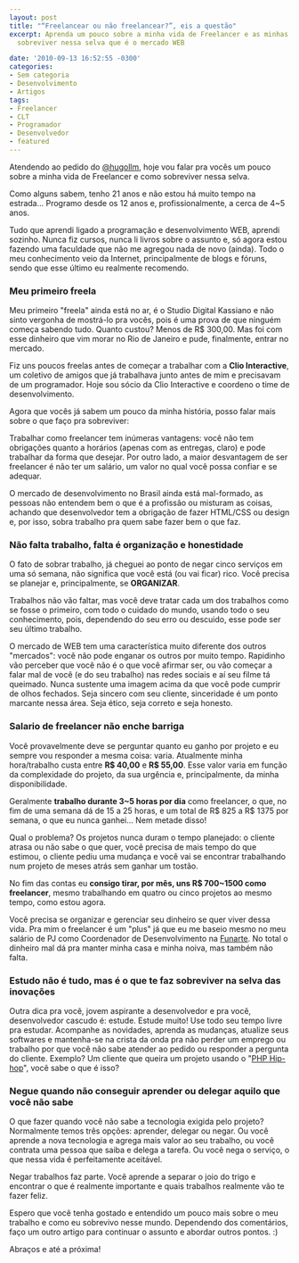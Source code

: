 ```yaml
---
layout: post
title: "“Freelancear ou não freelancear?”, eis a questão"
excerpt: Aprenda um pouco sobre a minha vida de Freelancer e as minhas dicas para
  sobreviver nessa selva que é o mercado WEB

date: '2010-09-13 16:52:55 -0300'
categories:
- Sem categoria
- Desenvolvimento
- Artigos
tags:
- Freelancer
- CLT
- Programador
- Desenvolvedor
- featured
---
```

<p>Atendendo ao pedido do <a href="http://twitter.com/hugollm">@hugollm</a>, hoje vou falar pra vocês um pouco sobre a minha vida de Freelancer e como sobreviver nessa selva.</p>
<p>Como alguns sabem, tenho 21 anos e não estou há muito tempo na estrada... Programo desde os 12 anos e, profissionalmente, a cerca de 4~5 anos.</p>
<p>Tudo que aprendi ligado a programação e desenvolvimento WEB, aprendi sozinho. Nunca fiz cursos, nunca li livros sobre o assunto e, só agora estou fazendo uma faculdade que não me agregou nada de novo (ainda). Todo o meu conhecimento veio da Internet, principalmente de blogs e fóruns, sendo que esse último eu realmente recomendo.</p>
<h3>Meu primeiro freela</h3>
<p>Meu primeiro "freela" ainda está no ar, é o <span class="removed_link" title="http://cassianodigital.com.br/">Studio Digital Kassiano</span> e não sinto vergonha de mostrá-lo pra vocês, pois é uma prova de que ninguém começa sabendo tudo. Quanto custou? Menos de R$ 300,00. Mas foi com esse dinheiro que vim morar no Rio de Janeiro e pude, finalmente, entrar no mercado.</p>
<p>Fiz uns poucos freelas antes de começar a trabalhar com a <strong>Clio Interactive</strong>, um coletivo de amigos que já trabalhava junto antes de mim e precisavam de um programador. Hoje sou sócio da Clio Interactive e coordeno o time de desenvolvimento.</p>
<p>Agora que vocês já sabem um pouco da minha história, posso falar mais sobre o que faço pra sobreviver:</p>
<p>Trabalhar como freelancer tem inúmeras vantagens: você não tem obrigações quanto a horários (apenas com as entregas, claro) e pode trabalhar da forma que desejar. Por outro lado, a maior desvantagem de ser freelancer é não ter um salário, um valor no qual você possa confiar e se adequar.</p>
<p>O mercado de desenvolvimento no Brasil ainda está mal-formado, as pessoas não entendem bem o que é a profissão ou misturam as coisas, achando que desenvolvedor tem a obrigação de fazer HTML/CSS ou design e, por isso, sobra trabalho pra quem sabe fazer bem o que faz.</p>
<h3>Não falta trabalho, falta é organização e honestidade</h3>
<p>O fato de sobrar trabalho, já cheguei ao ponto de negar cinco serviços em uma só semana, não significa que você está (ou vai ficar) rico. Você precisa se planejar e, principalmente, se <strong>ORGANIZAR</strong>.</p>
<p>Trabalhos não vão faltar, mas você deve tratar cada um dos trabalhos como se fosse o primeiro, com todo o cuidado do mundo, usando todo o seu conhecimento, pois, dependendo do seu erro ou descuido, esse pode ser seu último trabalho.</p>
<p>O mercado de WEB tem uma característica muito diferente dos outros "mercados": você não pode enganar os outros por muito tempo. Rapidinho vão perceber que você não é o que você afirmar ser, ou vão começar a falar mal de você (e do seu trabalho) nas redes sociais e aí seu filme tá queimado. Nunca sustente uma imagem acima da que você pode cumprir de olhos fechados. Seja sincero com seu cliente, sinceridade é um ponto marcante nessa área. Seja ético, seja correto e seja honesto.</p>
<h3>Salario de freelancer não enche barriga</h3>
<p>Você provavelmente deve se perguntar quanto eu ganho por projeto e eu sempre vou responder a mesma coisa: varia. Atualmente minha hora/trabalho custa entre <strong>R$ 40,00</strong> e <strong>R$ 55,00</strong>. Esse valor varia em função da complexidade do projeto, da sua urgência e, principalmente, da minha disponibilidade.</p>
<p>Geralmente <strong>trabalho durante 3~5 horas por dia</strong> como freelancer, o que, no fim de uma semana dá de 15 a 25 horas, e um total de R$ 825 a R$ 1375 por semana, o que eu nunca ganhei... Nem metade disso!</p>
<p>Qual o problema? Os projetos nunca duram o tempo planejado: o cliente atrasa ou não sabe o que quer, você precisa de mais tempo do que estimou, o cliente pediu uma mudança e você vai se encontrar trabalhando num projeto de meses atrás sem ganhar um tostão.</p>
<p>No fim das contas eu <strong>consigo tirar, por mês, uns R$ 700~1500 como freelancer</strong>, mesmo trabalhando em quatro ou cinco projetos ao mesmo tempo, como estou agora.</p>
<p>Você precisa se organizar e gerenciar seu dinheiro se quer viver dessa vida. Pra mim o freelancer é um "plus" já que eu me baseio mesmo no meu salário de PJ como Coordenador de Desenvolvimento na <a href="http://www.funarte.gov.br/">Funarte</a>. No total o dinheiro mal dá pra manter minha casa e minha noiva, mas também não falta.</p>
<h3>Estudo não é tudo, mas é o que te faz sobreviver na selva das inovações</h3>
<p>Outra dica pra você, jovem aspirante a desenvolvedor e pra você, desenvolvedor cascudo é: estude. Estude muito! Use todo seu tempo livre pra estudar. Acompanhe as novidades, aprenda as mudanças, atualize seus softwares e mantenha-se na crista da onda pra não perder um emprego ou trabalho por que você não sabe atender ao pedido ou responder a pergunta do cliente. Exemplo? Um cliente que queira um projeto usando o "<a href="http://developers.facebook.com/blog/post/358">PHP Hip-hop</a>", você sabe o que é isso?</p>
<h3>Negue quando não conseguir aprender ou delegar aquilo que você não sabe</h3>
<p>O que fazer quando você não sabe a tecnologia exigida pelo projeto? Normalmente temos três opções: aprender, delegar ou negar. Ou você aprende a nova tecnologia e agrega mais valor ao seu trabalho, ou você contrata uma pessoa que saiba e delega a tarefa. Ou você nega o serviço, o que nessa vida é perfeitamente aceitável.</p>
<p>Negar trabalhos faz parte. Você aprende a separar o joio do trigo e encontrar o que é realmente importante e quais trabalhos realmente vão te fazer feliz.</p>
<p>Espero que você tenha gostado e entendido um pouco mais sobre o meu trabalho e como eu sobrevivo nesse mundo. Dependendo dos comentários, faço um outro artigo para continuar o assunto e abordar outros pontos. :)</p>
<p>Abraços e até a próxima!</p>
